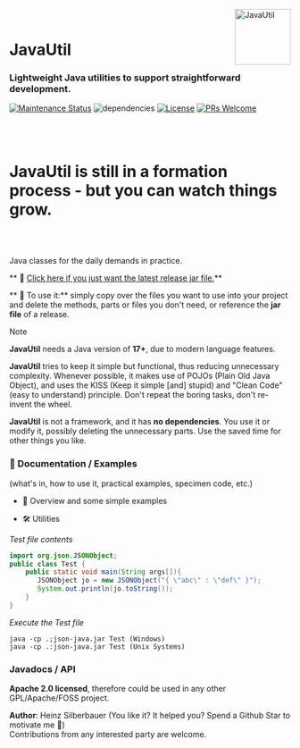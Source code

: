 
<img src="https://upload.wikimedia.org/wikipedia/commons/thumb/0/0b/Oxygen480-actions-office-chart-pie.svg/128px-Oxygen480-actions-office-chart-pie.svg.png" 
alt="JavaUtil" align="right" style="right:40px; top:18px; width:100px; border:none;" />

<br />

# JavaUtil 

<h3>Lightweight Java utilities to support straightforward development.</h3>

[![Maintenance Status](https://badgen.net/badge/maintenance/active/green)](https://github.com/openworld42/JavaUtil#maintenance-status)
![dependencies](https://img.shields.io/badge/dependencies-none-orange)
[![License](https://badgen.net/badge/issue/active/blue)](https://github.com/openworld42/JavaUtil/issues)
[![PRs Welcome](https://img.shields.io/badge/PRs-welcome-brightgreen.svg?style=flat-square)](https://makeapullrequest.com) 

<br />
<br />

# JavaUtil is still in a formation process - but you can watch things grow.

<br />
<br />


Java classes for the daily demands in practice. 

** :flight_departure: [Click here if you just want the latest release jar file.](https://github.com/openworld42/JavaTemplate/blob/master/template_v1.1.0.jar)**

** :runner: To use it:** simply copy over the files you want to use into your project and delete the methods, parts or files you don't need, or reference the **jar file** of a release. 

> [!NOTE]
> **JavaUtil** needs a Java version of **17+**, due to modern language features.

**JavaUtil** tries to keep it simple but functional, 
thus reducing unnecessary complexity. Whenever possible, it makes use  of POJOs (Plain Old Java Object), and uses the KISS (Keep it simple [and] stupid) and "Clean Code" (easy to understand) principle. Don't repeat the boring tasks, don't re-invent the wheel. 

**JavaUtil** is not a framework, and it has **no dependencies**. You use it or modify it, possibly deleting the unnecessary parts. Use the saved time for other things you like.

### :book: Documentation / Examples 
(what's in, how to use it, practical examples, specimen code, etc.)

* :bicyclist: Overview and some simple examples<br />

* :hammer_and_wrench: Utilities<br />


*Test file contents*

```Java
import org.json.JSONObject;
public class Test {
    public static void main(String args[]){
       JSONObject jo = new JSONObject("{ \"abc\" : \"def\" }");
       System.out.println(jo.toString());
    }
}
```

*Execute the Test file*

```shell 
java -cp .;json-java.jar Test (Windows)
java -cp .:json-java.jar Test (Unix Systems)
```

### Javadocs / API



**Apache 2.0 licensed**, therefore could be used in any other GPL/Apache/FOSS project.<br />

**Author**: Heinz Silberbauer  (You like it? It helped you? Spend a Github Star to motivate me **🐳**)<br />
Contributions from any interested party are welcome.




